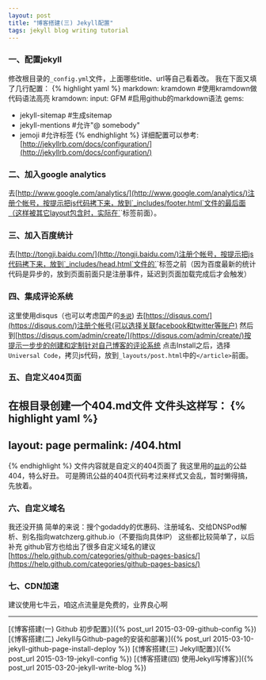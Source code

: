 ```yaml
---
layout: post
title: "博客搭建(三) Jekyll配置"
tags: jekyll blog writing tutorial
---
```


### 一、配置jekyll
修改根目录的`_config.yml`文件，上面哪些title、url等自己看着改。
我在下面又填了几行配置：
{% highlight yaml %}
markdown: kramdown  #使用kramdown做代码语法高亮
kramdown:
  input: GFM  #启用github的markdown语法
gems:
  - jekyll-sitemap  #生成sitemap
  - jekyll-mentions  #允许"@ somebody"
  - jemoji  #允许标签
{% endhighlight %}
详细配置可以参考:
[http://jekyllrb.com/docs/configuration/](http://jekyllrb.com/docs/configuration/)

### 二、加入google analytics
去[http://www.google.com/analytics/](http://www.google.com/analytics/)注册个帐号，按提示把js代码拷下来，放到`_includes/footer.html`文件的最后面（这样被其它layout包含时，实际在`</body>`标签前面）。

### 三、加入百度统计
去[http://tongji.baidu.com/](http://tongji.baidu.com/)注册个帐号，按提示把js代码拷下来，放到`_includes/head.html`文件的`</head>`标签之前（因为百度最新的统计代码是异步的，放到页面前面只是注册事件，延迟到页面加载完成后才会触发）

### 四、集成评论系统
这里使用disqus（也可以考虑国产的[`多说`](http://duoshuo.com/))
去[https://disqus.com/](https://disqus.com/)注册个帐号(可以选择关联facebook和twitter等账户)
然后到[https://disqus.com/admin/create/](https://disqus.com/admin/create/)按提示一步步的创建和定制针对自己博客的评论系统
点击Install之后，选择`Universal Code`，拷贝js代码，放到`_layouts/post.html`中的`</article>`前面。

### 五、自定义404页面
在根目录创建一个404.md文件
文件头这样写：
{% highlight yaml %}
---
layout: page
permalink: /404.html
---
{% endhighlight %}
文件内容就是自定义的404页面了
我这里用的[`益云`](http://www.iyiyun.com/)的公益404，特么好丑。
可是腾讯公益的404页代码考过来样式又会乱，暂时懒得搞，先放着。

### 六、自定义域名
我还没开搞
简单的来说：搜个godaddy的优惠码、注册域名、交给DNSPod解析、别名指向watchzerg.github.io（不要指向具体IP）
这些都比较简单了，以后补充
github官方也给出了很多自定义域名的建议
[https://help.github.com/categories/github-pages-basics/](https://help.github.com/categories/github-pages-basics/)

### 七、CDN加速
建议使用七牛云，咱这点流量是免费的，业界良心啊

---
[《博客搭建(一) Github 初步配置》]({% post_url 2015-03-09-github-config %})
[《博客搭建(二) Jekyll与Github-page的安装和部署》]({% post_url 2015-03-10-jekyll-github-page-install-deploy %})
[《博客搭建(三) Jekyll配置》]({% post_url 2015-03-19-jekyll-config %})
[《博客搭建(四) 使用Jekyll写博客》]({% post_url 2015-03-20-jekyll-write-blog %})





